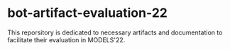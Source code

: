 # bot-artifact-evaluation-22
This reporsitory is dedicated to necessary artifacts and documentation to facilitate their evaluation in MODELS'22.
